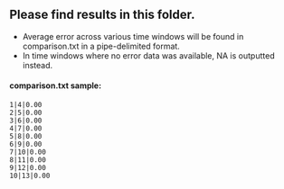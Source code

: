 ## Please find results in this folder.
* Average error across various time windows will be found in comparison.txt in a pipe-delimited format.
* In time windows where no error data was available, NA is outputted instead.  

#### comparison.txt sample:

```
1|4|0.00
2|5|0.00
3|6|0.00
4|7|0.00
5|8|0.00
6|9|0.00
7|10|0.00
8|11|0.00
9|12|0.00
10|13|0.00
```
